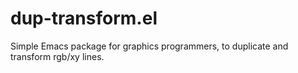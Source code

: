 # dup-transform.el
Simple Emacs package for graphics programmers, to duplicate and transform rgb/xy lines.
